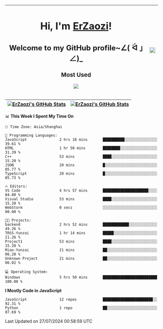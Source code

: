 |<h1>Hi, I'm <a href="https://github.com/erzaozi">ErZaozi</a>! </h1><h2>Welcome to my GitHub profile~∠( ᐛ 」∠)_</h2><p><h3>Most Used</h3><img src="https://skillicons.dev/icons?i=github,vscode,visualstudio,ubuntu,postman,pycharm,webstorm,git,docker"></p>|<img decoding="async" align=center src="https://cdn.jsdelivr.net/gh/erzaozi/erzaozi/image.gif" width="100%">|
| ----- | ----- |

| <a href="https://github.com/erzaozi"><img align="center" src="https://github-readme-stats.vercel.app/api/top-langs/?username=erzaozi&title_color=44cef6&text_color=4b5cc4&icon_color=2bbc8a&bg_color=white&langs_count=4&hide_border=true" alt="ErZaozi's GitHub Stats" /></a> | <a href="https://github.com/erzaozi"><img align="center" src="https://github-readme-stats.vercel.app/api?username=erzaozi&show_icons=true&line_height=27&count_private=true&title_color=44cef6&text_color=4b5cc4&icon_color=2bbc8a&bg_color=white&hide_border=true" alt="ErZaozi's GitHub Stats" /></a> |
| ----- | ----- |
<!--START_SECTION:waka-->
📊 **This Week I Spent My Time On** 

```text
🕑︎ Time Zone: Asia/Shanghai

💬 Programming Languages: 
JavaScript               2 hrs 18 mins       ██████████░░░░░░░░░░░░░░░   39.61 % 
HTML                     1 hr 50 mins        ████████░░░░░░░░░░░░░░░░░   31.39 % 
C++                      53 mins             ████░░░░░░░░░░░░░░░░░░░░░   15.20 % 
JSON                     20 mins             █░░░░░░░░░░░░░░░░░░░░░░░░   05.77 % 
TypeScript               20 mins             █░░░░░░░░░░░░░░░░░░░░░░░░   05.73 % 

🔥 Editors: 
VS Code                  4 hrs 57 mins       █████████████████████░░░░   84.80 % 
Visual Studio            53 mins             ████░░░░░░░░░░░░░░░░░░░░░   15.20 % 
WebStorm                 0 secs              ░░░░░░░░░░░░░░░░░░░░░░░░░   00.00 % 

🐱‍💻 Projects: 
backend                  2 hrs 52 mins       ████████████░░░░░░░░░░░░░   49.26 % 
TRSS-Yunzai              1 hr 14 mins        █████░░░░░░░░░░░░░░░░░░░░   21.26 % 
Project1                 53 mins             ████░░░░░░░░░░░░░░░░░░░░░   15.20 % 
Miao-Yunzai              21 mins             ██░░░░░░░░░░░░░░░░░░░░░░░   06.20 % 
Unknown Project          21 mins             ██░░░░░░░░░░░░░░░░░░░░░░░   06.02 % 

💻 Operating System: 
Windows                  5 hrs 50 mins       █████████████████████████   100.00 % 
```

**I Mostly Code in JavaScript** 

```text
JavaScript               12 repos            ███████████████████████░░   92.31 % 
Python                   1 repo              ██░░░░░░░░░░░░░░░░░░░░░░░   07.69 % 
```




 Last Updated on 27/07/2024 00:58:59 UTC
<!--END_SECTION:waka-->
